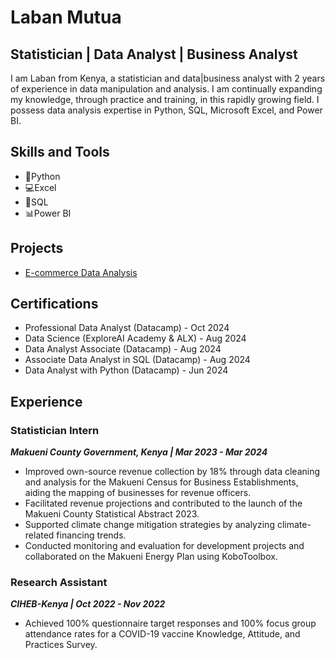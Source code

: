 # Laban Mutua
## Statistician | Data Analyst | Business Analyst

I am Laban from Kenya, a statistician and data|business analyst with 2 years of experience in data manipulation and analysis. I am continually expanding my knowledge, through practice and training, in this rapidly growing field.  I possess data analysis expertise in Python, SQL, Microsoft Excel, and Power BI.

## Skills and Tools 
- 🐍Python
- 💻Excel
- 📒SQL
- 📊Power BI


## Projects
- [E-commerce Data Analysis](https://github.com/LabanMutua/E-Commerce-Data-Analysis)

## Certifications
- Professional Data Analyst (Datacamp) - Oct 2024
- Data Science (ExploreAI Academy & ALX) - Aug 2024
- Data Analyst Associate (Datacamp) - Aug 2024
- Associate Data Analyst in SQL (Datacamp) - Aug 2024
- Data Analyst with Python (Datacamp) - Jun 2024

## Experience
### Statistician Intern
***Makueni County Government, Kenya | Mar 2023 - Mar 2024***

- Improved own-source revenue collection by 18% through data cleaning and analysis for the Makueni Census for Business Establishments, aiding the mapping of businesses for revenue officers.
- Facilitated revenue projections and contributed to the launch of the Makueni County Statistical Abstract 2023.
- Supported climate change mitigation strategies by analyzing climate-related financing trends.
- Conducted monitoring and evaluation for development projects and collaborated on the Makueni Energy Plan using KoboToolbox.

### Research Assistant
***CIHEB-Kenya | Oct 2022 - Nov 2022***

- Achieved 100% questionnaire target responses and 100% focus group attendance rates for a COVID-19 vaccine Knowledge, Attitude, and Practices Survey.

